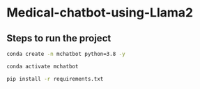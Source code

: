 # Medical-chatbot-using-Llama2

## Steps to run the project

```bash
conda create -n mchatbot python=3.8 -y
```

```bash
conda activate mchatbot
```

```bash
pip install -r requirements.txt
```
